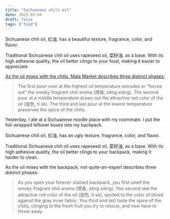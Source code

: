 ```yaml
---
title: "Sichuanese chili oil"
date: 2023-03-04
draft: false
tags: ["food"]
---
```

Sichuanese chili oil, 红油, has a beautiful texture, fragrance, color, and flavor.

Traditional Sichuanese chili oil uses rapeseed oil, 菜籽油, as a base. With its high adhesive quality, the oil better clings to your food, making it easier to appreciate.

[As the oil mixes with the chilis, Mala Market describes three distinct phases:](https://blog.themalamarket.com/sichuan-chili-oil-recipe/)
> The first pour-over at the highest oil temperature extrudes or “forces out” the smoky-fragrant chili aroma (增香, zēng xiāng). The second pour at a middle temperature draws out the attractive red color of the oil (提色, tí sè). The third and last pour at the lowest temperature preserves the spice of the chilis. 

Yesterday, I ate at a Sichuanese noodle place with my roommate. I put the foil-wrapped leftover boxes into my backpack.

Sichuanese chili oil, 红油, has an ugly texture, fragrance, color, and flavor.

Traditional Sichuanese chili oil uses rapeseed oil, 菜籽油, as a base. With its high adhesive quality, the oil better clings to your backpack, making it harder to clean.

As the oil mixes with the backpack, not-quite-an-expert describes three distinct phases:
> As you open your forever-stained backpack, you first smell the smoky-fragrant chili aroma (增香, zēng xiāng). You second see the attractive red color of the oil (提色, tí sè), spoiled to the color of blood against the gray inner fabric. You third and last taste the spice of the chilis, clinging to the fresh fruit you try to rescue, and now have to throw away.